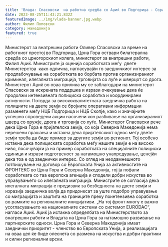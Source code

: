 ```yaml
---
title: 'Влада: Спасовски  на работна средба со Аџиќ во Подгорица - Соработката меѓу  двете Министерства  оценета одлично, заеднички е интересот за нејзино продлабочување - 25 АВГУСТ 2023'
date: 2023-08-25T11:43:21.832Z
featuredImage: ../img/vlada-banner.jpg.webp
author: Филип Поповски
category: македонија
featured: true
---
```

Министерот за внатрешни работи Оливер Спасовски за време на работниот престој во Подгорица, Црна Гора оствари билатерална средба со црногорскиот колега, министерот за внатрешни работи, Филип Аџиќ.
Министрите ја оценија соработката меѓу  двете Министерства  како одлична, нагласувајќи го заедничкиот интерес за продлабочување на соработката во борбата против организираниот криминал, илегалната миграција, трговијата со луѓе и шверцот со дрога.
Министерот Аџиќ во оваа прилика му се заблагодари на министерот Спасовски за искрената поддршка и изрази очекување дека ќе продолжи интензивната полициска соработка и координирани активности. Потврда за висококвалитетната заедничка работа на полициите на двете земји се бројните оперативни информации разменети меѓу НЦБ Подгорица и НЦБ Скопје, како и значајните успешно спроведени акции насочени кон разбивање на организираниот шверц со оружје, дрога и трговија со луѓе.
Министерот Спасовски рече дека Црна Гора е пријателска земја, со која Северна Македонија нема нерешени прашања и истакна дека пријателскиот однос меѓу двете земји треба да биде пример за другите земји во регионот.
Тој особено истакна дека полициската соработка меѓу нашите земји е на високо ниво, посочувајќи ја на пример соработката на специјалните полициски единици и изрази подготвеност за натамошно унапредување, ценејќи дека тоа е од заеднички интерес.
Со оглед на неодамнешното потпишување на договор со Европската Унија за активностите на ФРОНТЕКС во Црна Гора и Северна Македонија, тој ја пофали соработката со таа европска агенција и сподели добри искуства во управувањето со илегалната миграција.
Министрите се согласија дека илегалната миграција е предизвик за безбедноста на двете земји и изразија заедничка волја да придонесат за уште подобро управување со миграцијата и заштита на границите преку поинтензивна соработка во рамките на регионалните иницијативи. „На тој фронт многу е важно усогласувањето на националните системи со системот EURODAC“, нагласи Аџиќ.
Аџиќ ја истакна определбата на Министерството за внатрешни работи и Владата на Црна Гора за натамошно развивање на партнерските односи. Црна Гора и Северна Македонија имаат заеднички приоритет - членство во Европската Унија, а реализацијата на оваа цел ќе биде олеснета со размена на искуства и добри практики и силни регионални врски.
 
